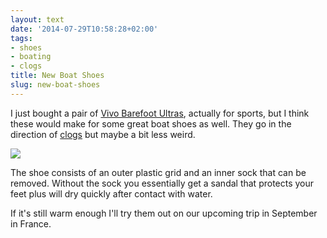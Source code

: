 ```yaml
---
layout: text
date: '2014-07-29T10:58:28+02:00'
tags:
- shoes
- boating
- clogs
title: New Boat Shoes
slug: new-boat-shoes
---
```

I just bought a pair of [Vivo Barefoot Ultras](http://www.vivobarefoot.com/eu/mens/ultra-mens), actually for sports, but I think these would make for some great boat shoes as well. They go in the direction of [clogs](http://www.crocs.com/classic-crocs-shoes/classic-styles,default,sc.html?intid=mm_shop_by_classics_140201) but maybe a bit less weird.

![](https://31.media.tumblr.com/79dd77e3fddba3fd1127be39426e9382/tumblr_inline_n9gu50On0G1qcydz0.jpg)

The shoe consists of an outer plastic grid and an inner sock that can be removed. Without the sock you essentially get a sandal that protects your feet plus will dry quickly after contact with water.

If it's still warm enough I'll try them out on our upcoming trip in September in France.
